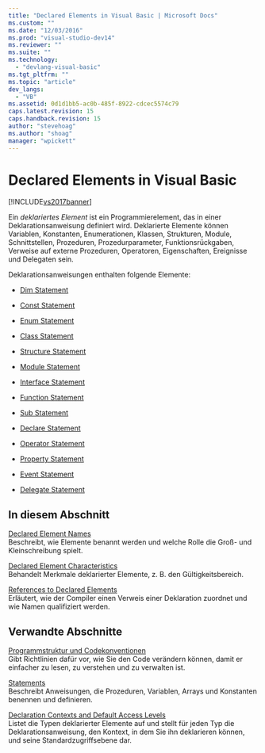 ```yaml
---
title: "Declared Elements in Visual Basic | Microsoft Docs"
ms.custom: ""
ms.date: "12/03/2016"
ms.prod: "visual-studio-dev14"
ms.reviewer: ""
ms.suite: ""
ms.technology: 
  - "devlang-visual-basic"
ms.tgt_pltfrm: ""
ms.topic: "article"
dev_langs: 
  - "VB"
ms.assetid: 0d1d1bb5-ac0b-485f-8922-cdcec5574c79
caps.latest.revision: 15
caps.handback.revision: 15
author: "stevehoag"
ms.author: "shoag"
manager: "wpickett"
---
```

# Declared Elements in Visual Basic
[!INCLUDE[vs2017banner](../../../../visual-basic/developing-apps/includes/vs2017banner.md)]

Ein *deklariertes Element* ist ein Programmierelement, das in einer Deklarationsanweisung definiert wird.  Deklarierte Elemente können Variablen, Konstanten, Enumerationen, Klassen, Strukturen, Module, Schnittstellen, Prozeduren, Prozedurparameter, Funktionsrückgaben, Verweise auf externe Prozeduren, Operatoren, Eigenschaften, Ereignisse und Delegaten sein.  
  
 Deklarationsanweisungen enthalten folgende Elemente:  
  
-   [Dim Statement](../../../../visual-basic/language-reference/statements/dim-statement.md)  
  
-   [Const Statement](../../../../visual-basic/language-reference/statements/const-statement.md)  
  
-   [Enum Statement](../../../../visual-basic/language-reference/statements/enum-statement.md)  
  
-   [Class Statement](../../../../visual-basic/language-reference/statements/class-statement.md)  
  
-   [Structure Statement](../../../../visual-basic/language-reference/statements/structure-statement.md)  
  
-   [Module Statement](../../../../visual-basic/language-reference/statements/module-statement.md)  
  
-   [Interface Statement](../../../../visual-basic/language-reference/statements/interface-statement.md)  
  
-   [Function Statement](../../../../visual-basic/language-reference/statements/function-statement.md)  
  
-   [Sub Statement](../../../../visual-basic/language-reference/statements/sub-statement.md)  
  
-   [Declare Statement](../../../../visual-basic/language-reference/statements/declare-statement.md)  
  
-   [Operator Statement](../../../../visual-basic/language-reference/statements/operator-statement.md)  
  
-   [Property Statement](../../../../visual-basic/language-reference/statements/property-statement.md)  
  
-   [Event Statement](../../../../visual-basic/language-reference/statements/event-statement.md)  
  
-   [Delegate Statement](../../../../visual-basic/language-reference/statements/delegate-statement.md)  
  
## In diesem Abschnitt  
 [Declared Element Names](../../../../visual-basic/programming-guide/language-features/declared-elements/declared-element-names.md)  
 Beschreibt, wie Elemente benannt werden und welche Rolle die Groß\- und Kleinschreibung spielt.  
  
 [Declared Element Characteristics](../../../../visual-basic/programming-guide/language-features/declared-elements/declared-element-characteristics.md)  
 Behandelt Merkmale deklarierter Elemente, z. B. den Gültigkeitsbereich.  
  
 [References to Declared Elements](../../../../visual-basic/programming-guide/language-features/declared-elements/references-to-declared-elements.md)  
 Erläutert, wie der Compiler einen Verweis einer Deklaration zuordnet und wie Namen qualifiziert werden.  
  
## Verwandte Abschnitte  
 [Programmstruktur und Codekonventionen](../../../../visual-basic/programming-guide/program-structure/program-structure-and-code-conventions.md)  
 Gibt Richtlinien dafür vor, wie Sie den Code verändern können, damit er einfacher zu lesen, zu verstehen und zu verwalten ist.  
  
 [Statements](../../../../visual-basic/language-reference/statements/index.md)  
 Beschreibt Anweisungen, die Prozeduren, Variablen, Arrays und Konstanten benennen und definieren.  
  
 [Declaration Contexts and Default Access Levels](../../../../visual-basic/language-reference/statements/declaration-contexts-and-default-access-levels.md)  
 Listet die Typen deklarierter Elemente auf und stellt für jeden Typ die Deklarationsanweisung, den Kontext, in dem Sie ihn deklarieren können, und seine Standardzugriffsebene dar.